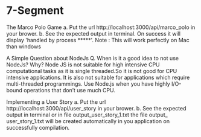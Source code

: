 # 7-Segment

The Marco Polo Game
a. Put the url http://localhost:3000/api/marco_polo in your brower. b. See the expected output in terminal. On success it will display 'handled by process *****'. Note : This will work perfectly on Mac than windows

A Simple Question about NodeJs
Q. When is it a good idea to not use NodeJs? Why? Node JS is not suitable for high intensive CPU computational tasks as it is single threaded.So it is not good for CPU intensive applications. It is also not suitable for applications which require multi-threaded programmings. Use Node.js when you have highly I/O-bound operations that don’t use much CPU.

Implementing a User Story
a. Put the url http://localhost:3000/api/user_story in your brower. b. See the expected output in terminal or in file output_user_story_1.txt the file output_ user_story_1.txt will be created automatically in you application on successfully compilation.

